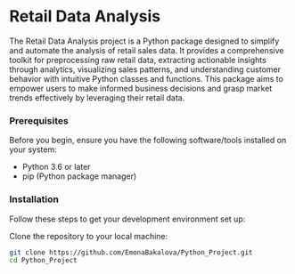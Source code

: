# Retail Data Analysis

The Retail Data Analysis project is a Python package designed to simplify and automate the analysis of retail sales data. 
It provides a comprehensive toolkit for preprocessing raw retail data, extracting actionable insights through analytics, visualizing sales patterns, 
and understanding customer behavior with intuitive Python classes and functions. This package aims to empower users to make informed business decisions and grasp market trends effectively by leveraging their retail data.


### Prerequisites

Before you begin, ensure you have the following software/tools installed on your system:
- Python 3.6 or later
- pip (Python package manager)

### Installation

Follow these steps to get your development environment set up:

Clone the repository to your local machine:
```bash
git clone https://github.com/EmonaBakalova/Python_Project.git
cd Python_Project
